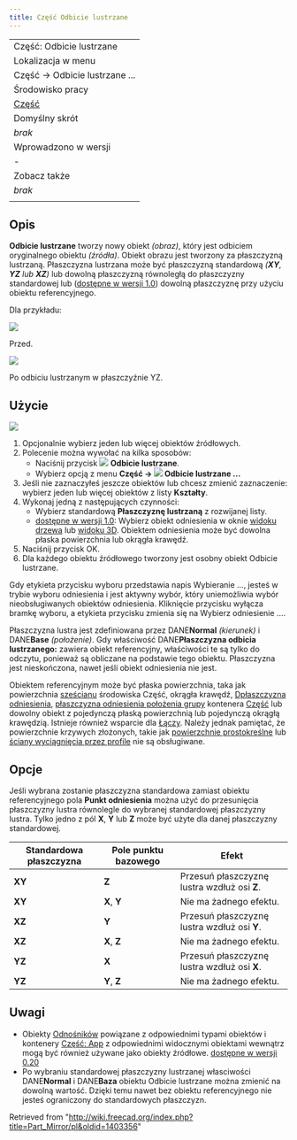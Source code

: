 ```yaml
---
title: Część Odbicie lustrzane
---
```

|  |
| --- |
| Część: Odbicie lustrzane |
| Lokalizacja w menu |
| Część → Odbicie lustrzane ... |
| Środowisko pracy |
| [Część](/Part_Workbench/pl "Part Workbench/pl") |
| Domyślny skrót |
| *brak* |
| Wprowadzono w wersji |
| - |
| Zobacz także |
| *brak* |
|  |

## Opis

**Odbicie lustrzane** tworzy nowy obiekt *(obraz)*, który jest odbiciem oryginalnego obiektu *(źródła)*. Obiekt obrazu jest tworzony za płaszczyzną lustrzaną. Płaszczyzna lustrzana może być płaszczyzną standardową *(**XY**, **YZ** lub **XZ**)* lub dowolną płaszczyzną równoległą do płaszczyzny standardowej lub ([dostępne w wersji 1.0](/Release_notes_1.0/pl "Release notes 1.0/pl")) dowolną płaszczyznę przy użyciu obiektu referencyjnego.

Dla przykładu:

![](/images/PARTMirrorBeforev11.png)

Przed.

![](/images/PARTMirrorAfterv11.png)

Po odbiciu lustrzanym w płaszczyźnie YZ.

## Użycie

![](/images/PartMirroring_Scr1.png)

1. Opcjonalnie wybierz jeden lub więcej obiektów źródłowych.
2. Polecenie można wywołać na kilka sposobów:
   * Naciśnij przycisk ![](/images/Part_Mirror.svg) **Odbicie lustrzane**.
   * Wybierz opcją z menu **Część → ![](/images/Part_Mirror.svg) Odbicie lustrzane ...**
3. Jeśli nie zaznaczyłeś jeszcze obiektów lub chcesz zmienić zaznaczenie: wybierz jeden lub więcej obiektów z listy **Kształty**.
4. Wykonaj jedną z następujących czynności:
   * Wybierz standardową **Płaszczyznę lustrzaną** z rozwijanej listy.
   * [dostępne w wersji 1.0](/Release_notes_1.0/pl "Release notes 1.0/pl"): Wybierz obiekt odniesienia w oknie [widoku drzewa](/Tree_view/pl "Tree view/pl") lub [widoku 3D](/3D_view/pl "3D view/pl"). Obiektem odniesienia może być dowolna płaska powierzchnia lub okrągła krawędź.
5. Naciśnij przycisk OK.
6. Dla każdego obiektu źródłowego tworzony jest osobny obiekt Odbicie lustrzane.

Gdy etykieta przycisku wyboru przedstawia napis Wybieranie ..., jesteś w trybie wyboru odniesienia i jest aktywny wybór, który uniemożliwia wybór nieobsługiwanych obiektów odniesienia. Kliknięcie przycisku wyłącza bramkę wyboru, a etykieta przycisku zmienia się na Wybierz odniesienie ....

Płaszczyzna lustra jest zdefiniowana przez DANE**Normal** *(kierunek)* i DANE**Base** *(położenie)*. Gdy właściwość DANE**Płaszczyzna odbicia lustrzanego:** zawiera obiekt referencyjny, właściwości te są tylko do odczytu, ponieważ są obliczane na podstawie tego obiektu. Płaszczyzna jest nieskończona, nawet jeśli obiekt odniesienia nie jest.

Obiektem referencyjnym może być płaska powierzchnia, taka jak powierzchnia [sześcianu](/Part_Box/pl "Part Box/pl") środowiska Część, okrągła krawędź, [Dpłaszczyzna odniesienia](/PartDesign_Plane/pl "PartDesign Plane/pl"), [płaszczyzna odniesienia położenia grupy](/App_OriginGroupExtension/pl "App OriginGroupExtension/pl") kontenera [Część](/Std_Part/pl "Std Part/pl") lub dowolny obiekt z pojedynczą płaską powierzchnią lub pojedynczą okrągłą krawędzią. Istnieje również wsparcie dla [Łączy](/App_Link/pl "App Link/pl"). Należy jednak pamiętać, że powierzchnie krzywych złożonych, takie jak [powierzchnie prostokreślne](/Part_RuledSurface/pl "Part RuledSurface/pl") lub [ściany wyciągnięcia przez profile](/Part_Loft/pl "Part Loft/pl") nie są obsługiwane.

## Opcje

Jeśli wybrana zostanie płaszczyzna standardowa zamiast obiektu referencyjnego pola **Punkt odniesienia** można użyć do przesunięcia płaszczyzny lustra równolegle do wybranej standardowej płaszczyzny lustra. Tylko jedno z pól **X**, **Y** lub **Z** może być użyte dla danej płaszczyzny standardowej.

| Standardowa płaszczyzna | Pole punktu bazowego | Efekt |
| --- | --- | --- |
| **XY** | **Z** | Przesuń płaszczyznę lustra wzdłuż osi **Z**. |
| **XY** | **X**, **Y** | Nie ma żadnego efektu. |
| **XZ** | **Y** | Przesuń płaszczyznę lustra wzdłuż osi **Y**. |
| **XZ** | **X**, **Z** | Nie ma żadnego efektu. |
| **YZ** | **X** | Przesuń płaszczyznę lustra wzdłuż osi **X**. |
| **YZ** | **Y**, **Z** | Nie ma żadnego efektu. |

## Uwagi

* Obiekty [Odnośników](/App_Link/pl "App Link/pl") powiązane z odpowiednimi typami obiektów i kontenery [Część: App](/App_Part/pl "App Part/pl") z odpowiednimi widocznymi obiektami wewnątrz mogą być również używane jako obiekty źródłowe. [dostępne w wersji 0.20](/Release_notes_0.20/pl "Release notes 0.20/pl")
* Po wybraniu standardowej płaszczyzny lustrzanej własciwości DANE**Normal** i DANE**Baza** obiektu Odbicie lustrzane można zmienić na dowolną wartość. Dzięki temu nawet bez obiektu referencyjnego nie jesteś ograniczony do standardowych płaszczyzn.

Retrieved from "<http://wiki.freecad.org/index.php?title=Part_Mirror/pl&oldid=1403356>"